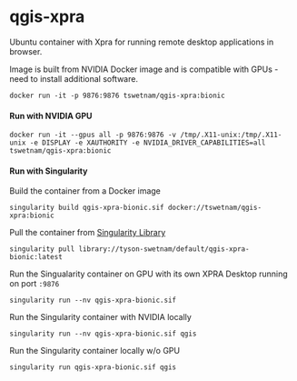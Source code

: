 # qgis-xpra

Ubuntu container with Xpra for running remote desktop applications in browser.

Image is built from NVIDIA Docker image and is compatible with GPUs - need to install additional software.

```
docker run -it -p 9876:9876 tswetnam/qgis-xpra:bionic 
```

#### Run with NVIDIA GPU 

```
docker run -it --gpus all -p 9876:9876 -v /tmp/.X11-unix:/tmp/.X11-unix -e DISPLAY -e XAUTHORITY -e NVIDIA_DRIVER_CAPABILITIES=all tswetnam/qgis-xpra:bionic
```
#### Run with Singularity

Build the container from a Docker image

```
singularity build qgis-xpra-bionic.sif docker://tswetnam/qgis-xpra:bionic 
```

Pull the container from [Singularity Library](https://cloud.sylabs.io/library)

```
singularity pull library://tyson-swetnam/default/qgis-xpra-bionic:latest
```

Run the Singualarity container on GPU with its own XPRA Desktop running on port `:9876`

```
singularity run --nv qgis-xpra-bionic.sif
```

Run the Singularity container with NVIDIA locally

```
singularity run --nv qgis-xpra-bionic.sif qgis
```


Run the Singularity container locally w/o GPU

```
singularity run qgis-xpra-bionic.sif qgis
```
